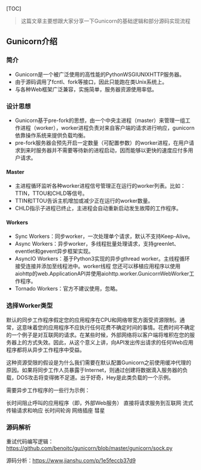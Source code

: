 [TOC]

>这篇文章主要想跟大家分享一下Gunicorn的基础逻辑和部分源码实现流程

## Gunicorn介绍

### 简介
* Gunicorn是一个被广泛使用的高性能的PythonWSGIUNIXHTTP服务器。
* 由于源码调用了fcntl、fork等接口，因此只能跑在类Unix系统上。
* 与各种Web框架广泛兼容，实施简单，服务器资源使用率低。

### 设计思想
* Gunicorn基于pre-fork的思想，由一个中央主进程（master）来管理一组工作进程（worker），worker进程负责对来自客户端的请求进行响应，gunicorn依靠操作系统来提供负载均衡。
* pre-fork服务器会预先开启一定数量（可配置参数）的worker进程，在用户请求到来时服务器并不需要等待新的进程启动，因而能够以更快的速度应付多用户请求。

#### Master
* 主进程循环监听各种worker进程信号管理正在运行的worker列表。比如：TTIN，TTOU和CHLD等信号。
* TTIN和TTOU告诉主机增加或减少正在运行的worker数量。
* CHLD指示子进程已终止，主进程会自动重新启动发生故障的工作程序。

#### Workers
* Sync Workers：同步worker，一次处理单个请求，默认不支持Keep-Alive。
* Async Workers：异步worker，多线程批量处理请求，支持greenlet、eventlet和gevent异步框架实现。
* AsyncIO Workers：基于Python3实现的异步gthread worker。主线程循环接受连接并添加至线程池中。worker线程
您还可以移植应用程序以使用aiohttp的web.ApplicationAPI并使用aiohttp.worker.GunicornWebWorker工作程序。
* Tornado Workers：官方不建议使用，忽略。


### 选择Worker类型
默认的同步工作程序假定您的应用程序在CPU和网络带宽方面受资源限制。通常，这意味着您的应用程序不应执行任何花费不确定时间的事情。花费时间不确定的一个例子是对互联网的请求。在某些时候，外部网络将以客户端将堆积在您的服务器上的方式失效。因此，从这个意义上讲，向API发出传出请求的任何Web应用程序都将从异步工作程序中受益。

这种资源受限的假设是为什么我们需要在默认配置Gunicorn之前使用缓冲代理的原因。如果将同步工作人员暴露于Internet，则通过创建将数据滴入服务器的负载，DOS攻击将变得微不足道。出于好奇，Hey是此类负载的一个示例。

需要异步工作程序的一些行为示例：

长时间阻止呼叫的应用程序（即，外部Web服务）
直接将请求服务到互联网
流式传输请求和响应
长时间轮询
网络插座
彗星

### 源码解析

重试代码编写逻辑：https://github.com/benoitc/gunicorn/blob/master/gunicorn/sock.py

源码分析：https://www.jianshu.com/p/1e5feccb37d9

